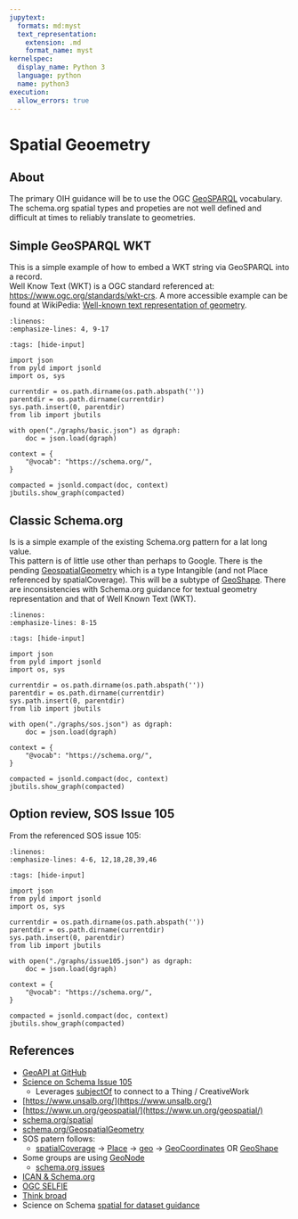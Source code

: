 ```yaml
---
jupytext:
  formats: md:myst
  text_representation:
    extension: .md
    format_name: myst
kernelspec:
  display_name: Python 3
  language: python
  name: python3
execution:
  allow_errors: true
---
```


# Spatial Geoemetry

## About

The primary OIH guidance will be to use the OGC [GeoSPARQL](https://www.ogc.org/standards/geosparql)
vocabulary.  The schema.org spatial types and propeties are not well defined and difficult at times
to reliably translate to geometries.  

## Simple GeoSPARQL WKT

This is a simple example of how to embed a WKT string via GeoSPARQL into a record.  
Well Know Text (WKT) is a OGC standard referenced at: https://www.ogc.org/standards/wkt-crs.
A more accessible example can be found at WikiPedia:
[Well-known text representation of geometry](https://en.wikipedia.org/wiki/Well-known_text_representation_of_geometry).

```{literalinclude} ./graphs/basic.json
:linenos:
:emphasize-lines: 4, 9-17
```


```{code-cell}
:tags: [hide-input]

import json
from pyld import jsonld
import os, sys

currentdir = os.path.dirname(os.path.abspath(''))
parentdir = os.path.dirname(currentdir)
sys.path.insert(0, parentdir)
from lib import jbutils

with open("./graphs/basic.json") as dgraph:
    doc = json.load(dgraph)

context = {
    "@vocab": "https://schema.org/",
}

compacted = jsonld.compact(doc, context)
jbutils.show_graph(compacted)

```

## Classic Schema.org


Is is a simple example of the existing Schema.org pattern for a lat long value.  
This pattern is of little use other than perhaps to Google. There is the 
pending [GeospatialGeometry](https://schema.org/GeospatialGeometry) which is a 
type Intangible (and not Place referenced by spatialCoverage).  This will be a 
subtype of [GeoShape](https://schema.org/GeoShape).   There are inconsistencies with
Schema.org guidance for textual geometry representation and that of Well 
Known Text (WKT).

```{literalinclude} ./graphs/sos.json
:linenos:
:emphasize-lines: 8-15
```

```{code-cell}
:tags: [hide-input]

import json
from pyld import jsonld
import os, sys

currentdir = os.path.dirname(os.path.abspath(''))
parentdir = os.path.dirname(currentdir)
sys.path.insert(0, parentdir)
from lib import jbutils

with open("./graphs/sos.json") as dgraph:
    doc = json.load(dgraph)

context = {
    "@vocab": "https://schema.org/",
}

compacted = jsonld.compact(doc, context)
jbutils.show_graph(compacted)

```


## Option review, SOS Issue 105

From the referenced SOS issue 105:

```{literalinclude} ./graphs/issue105.json
:linenos:
:emphasize-lines: 4-6, 12,18,28,39,46

```


```{code-cell}
:tags: [hide-input]

import json
from pyld import jsonld
import os, sys

currentdir = os.path.dirname(os.path.abspath(''))
parentdir = os.path.dirname(currentdir)
sys.path.insert(0, parentdir)
from lib import jbutils

with open("./graphs/issue105.json") as dgraph:
    doc = json.load(dgraph)

context = {
    "@vocab": "https://schema.org/",
}

compacted = jsonld.compact(doc, context)
jbutils.show_graph(compacted)

```



## References

* [GeoAPI at GitHub](https://github.com/opengeospatial/geoapi)
* [Science on Schema Issue 105](https://github.com/ESIPFed/science-on-schema.org/issues/105)
  * Leverages [subjectOf](https://schema.org/subjectOf) to connect to a Thing / CreativeWork
* [https://www.unsalb.org/](https://www.unsalb.org/)
* [https://www.un.org/geospatial/](https://www.un.org/geospatial/)
* [schema.org/spatial](https://schema.org/spatial)
* [schema.org/GeospatialGeometry](https://schema.org/GeospatialGeometry)
* SOS patern follows:
  * [spatialCoverage](https://schema.org/spatialCoverage) -> [Place](https://schema.org/Place) -> [geo](https://schema.org/geo) -> [GeoCoordinates](https://schema.org/GeoCoordinates) OR [GeoShape](https://schema.org/GeoShape)
* Some groups are using [GeoNode](https://geonode.org)
  * [schema.org issues](https://github.com/GeoNode/geonode/issues?q=schema.org)
* [ICAN & Schema.org](https://docs.google.com/document/d/1Ya7SNm0h6b04nIVMQ_M65LopxZ6_jojXzTxjfaX5Mxw/edit)
* [OGC SELFIE](https://www.ogc.org/projects/initiatives/selfie)
* [Think broad](https://docs.google.com/presentation/d/1HhuL73g1Bi_d86yT9VGfhvO0Xef9nKhJVwEeRYZ9k0c/edit#slide=id.ga724934615_3_0)
* Science on Schema [spatial for dataset guidance](https://github.com/ESIPFed/science-on-schema.org/blob/master/guides/Dataset.md#spatial-coverage)
